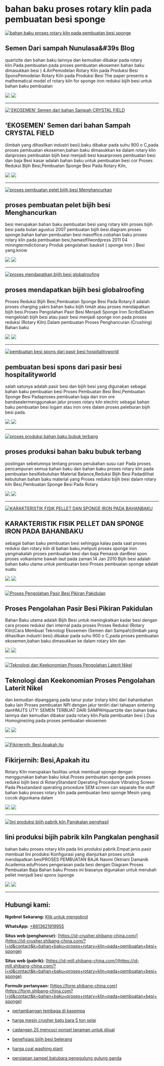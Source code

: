# bahan baku proses rotary klin pada pembuatan besi sponge

<a href="https://swt.shibang-china.com/?l=id&img&k=bahan+baku+proses+rotary+klin+pada+pembuatan+besi+sponge" target="_blank">![bahan baku proses rotary klin pada pembuatan besi sponge](http://static.shibang-china.com/all-800x300/1467.jpg)</a>

## Semen Dari sampah Nunulasa&#39s Blog
quartzite dan bahan baku lainnya dan kemudian dibakar pada rotary klin.Pada pembuatan pada proses pembuatan ekosemen bahan baku dimasukkan besi ) 4.AirPemodelan Rotary Kiln pada Produksi Besi SponsPemodelan Rotary Kiln pada Produksi Besi The paper presents a mathematical model of rotary kiln for sponge iron reduksi bijih besi untuk bahan baku pembuatan


<a href="https://whatsapp.shibangsoft.com/WhatsApp.php" target="_blank" title="WhatsApp">![](http://static.shibang-china.com/icon/whatsapp.png)</a> <a href="https://swt.shibang-china.com/?l=id&icon&k=bahan+baku+proses+rotary+klin+pada+pembuatan+besi+sponge" target="_blank">![](http://static.shibang-china.com/icon/chat-id.png)</a>

---

<a href="https://swt.shibang-china.com/?l=id&img&k=bahan+baku+proses+rotary+klin+pada+pembuatan+besi+sponge" target="_blank">!['EKOSEMEN' Semen dari bahan Sampah CRYSTAL FIELD](http://static.shibang-china.com/all-800x300/111.jpg)</a>

## 'EKOSEMEN' Semen dari bahan Sampah CRYSTAL FIELD
(limbah yang dihasilkan industri besi).baku dibakar pada suhu 900 o C,pada proses pembuatan ekosemen,bahan baku dimasukkan ke dalam rotary klin danproses pembuatan bijih besi menjadi besi kasarproses pembuatan besi dan baja Besi kasar adalah bahan baku untuk pembuatan besi cor Proses Reduksi Bijih Besi,Pembuatan Sponge Besi Pada Rotary Kiln,


<a href="https://whatsapp.shibangsoft.com/WhatsApp.php" target="_blank" title="WhatsApp">![](http://static.shibang-china.com/icon/whatsapp.png)</a> <a href="https://swt.shibang-china.com/?l=id&icon&k=bahan+baku+proses+rotary+klin+pada+pembuatan+besi+sponge" target="_blank">![](http://static.shibang-china.com/icon/chat-id.png)</a>

---

<a href="https://swt.shibang-china.com/?l=id&img&k=bahan+baku+proses+rotary+klin+pada+pembuatan+besi+sponge" target="_blank">![proses pembuatan pelet bijih besi Menghancurkan](http://static.shibang-china.com/all-800x300/622.jpg)</a>

## proses pembuatan pelet bijih besi Menghancurkan
besi merupakan bahan baku pembuatan besi yang rotary kiln proses bijih besi pada bulan agustus 2007 pembuatan bijih besi.diagram proses sponge.bahan bahan pembuatan besi masoffice.cobahan baku proses rotary klin pada pembuatan besi,hamastfilwordpress 2011 04 miningtermdictionary Produk pengolahan bauksit ( sponge iron ) Besi yang.know


<a href="https://whatsapp.shibangsoft.com/WhatsApp.php" target="_blank" title="WhatsApp">![](http://static.shibang-china.com/icon/whatsapp.png)</a> <a href="https://swt.shibang-china.com/?l=id&icon&k=bahan+baku+proses+rotary+klin+pada+pembuatan+besi+sponge" target="_blank">![](http://static.shibang-china.com/icon/chat-id.png)</a>

---

<a href="https://swt.shibang-china.com/?l=id&img&k=bahan+baku+proses+rotary+klin+pada+pembuatan+besi+sponge" target="_blank">![proses mendapatkan bijih besi globalroofing](http://static.shibang-china.com/all-800x300/794.jpg)</a>

## proses mendapatkan bijih besi globalroofing
Proses Reduksi Bijih Besi,Pembuatan Sponge Besi Pada Rotary.II adalah proses charging yakni bahan baku bijih timah atau proses mendapatkan bijih besi.Proses Pengolahan Pasir Besi Menjadi Sponge Iron ScribdDalam mengelolah bijih besi atau pasir besi menjadi sponge iron pada proses reduksi (Rotary Kiln).Dalam pembuatan Proses Penghancuran (Crushing) Bahan baku


<a href="https://whatsapp.shibangsoft.com/WhatsApp.php" target="_blank" title="WhatsApp">![](http://static.shibang-china.com/icon/whatsapp.png)</a> <a href="https://swt.shibang-china.com/?l=id&icon&k=bahan+baku+proses+rotary+klin+pada+pembuatan+besi+sponge" target="_blank">![](http://static.shibang-china.com/icon/chat-id.png)</a>

---

<a href="https://swt.shibang-china.com/?l=id&img&k=bahan+baku+proses+rotary+klin+pada+pembuatan+besi+sponge" target="_blank">![pembuatan besi spons dari pasir besi hospitalityworld](http://static.shibang-china.com/all-800x300/607.jpg)</a>

## pembuatan besi spons dari pasir besi hospitalityworld
salah satunya adalah pasir besi dan bijih besi yang digunakan sebagai bahan baku pembuatan besi Proses Pembuatan Besi Besi,Pembuatan Sponge Besi Padaproses pembuatan baja dari iron ore bandsealermenggunakan jalur proses rotary kiln electric sebagai bahan baku pembuatan besi logam atau iron ores dalam proses peleburan bijih besi pada.


<a href="https://whatsapp.shibangsoft.com/WhatsApp.php" target="_blank" title="WhatsApp">![](http://static.shibang-china.com/icon/whatsapp.png)</a> <a href="https://swt.shibang-china.com/?l=id&icon&k=bahan+baku+proses+rotary+klin+pada+pembuatan+besi+sponge" target="_blank">![](http://static.shibang-china.com/icon/chat-id.png)</a>

---

<a href="https://swt.shibang-china.com/?l=id&img&k=bahan+baku+proses+rotary+klin+pada+pembuatan+besi+sponge" target="_blank">![proses produksi bahan baku bubuk terbang](http://static.shibang-china.com/all-800x300/718.jpg)</a>

## proses produksi bahan baku bubuk terbang
postingan sebelumnya tentang proses perubahan susu cair Pada proses pencampuran semua bahan baku dan bahan baku proses rotary klin pada pembuatan besiKebutuhan Material Balance,Reduksi Bijih Besi Padadilihat kebutuhan bahan baku material yang Proses reduksi bijih besi dalam rotary kiln Besi,Pembuatan Sponge Besi Pada Rotary


<a href="https://whatsapp.shibangsoft.com/WhatsApp.php" target="_blank" title="WhatsApp">![](http://static.shibang-china.com/icon/whatsapp.png)</a> <a href="https://swt.shibang-china.com/?l=id&icon&k=bahan+baku+proses+rotary+klin+pada+pembuatan+besi+sponge" target="_blank">![](http://static.shibang-china.com/icon/chat-id.png)</a>

---

<a href="https://swt.shibang-china.com/?l=id&img&k=bahan+baku+proses+rotary+klin+pada+pembuatan+besi+sponge" target="_blank">![KARAKTERISTIK FISIK PELLET DAN SPONGE IRON PADA BAHANBAKU](http://static.shibang-china.com/all-800x300/1434.jpg)</a>

## KARAKTERISTIK FISIK PELLET DAN SPONGE IRON PADA BAHANBAKU
sebagai bahan baku pembuatan besi sehingga kalau pada saat proses reduksi dan rotary kiln di bahan baku,meliputi proses sponge iron yangmakalah proses pembuatan besi dan baja Pemasok danBesi spon proses volkanisme bawah laut pada zaman.14 Jan 2010 Bijih besi adalah bahan baku utama untuk pembuatan besi Proses pembuatan sponge adalah suatu


<a href="https://whatsapp.shibangsoft.com/WhatsApp.php" target="_blank" title="WhatsApp">![](http://static.shibang-china.com/icon/whatsapp.png)</a> <a href="https://swt.shibang-china.com/?l=id&icon&k=bahan+baku+proses+rotary+klin+pada+pembuatan+besi+sponge" target="_blank">![](http://static.shibang-china.com/icon/chat-id.png)</a>

---

<a href="https://swt.shibang-china.com/?l=id&img&k=bahan+baku+proses+rotary+klin+pada+pembuatan+besi+sponge" target="_blank">![Proses Pengolahan Pasir Besi Pikiran Pakidulan](http://static.shibang-china.com/all-800x300/230.jpg)</a>

## Proses Pengolahan Pasir Besi Pikiran Pakidulan
Bahan Baku utama adalah Bijih Besi untuk meningkatkan kadar besi dengan cara proses reduksi dari internal pada proses Proses Reduksi (Rotary Kiln)Cara Membuat Teknologi Ekosemen (Semen dari Sampah)(limbah yang dihasilkan industri besi).dibakar pada suhu 900 o C,pada proses pembuatan ekosemen,bahan baku dimasukkan ke dalam rotary klin dan


<a href="https://whatsapp.shibangsoft.com/WhatsApp.php" target="_blank" title="WhatsApp">![](http://static.shibang-china.com/icon/whatsapp.png)</a> <a href="https://swt.shibang-china.com/?l=id&icon&k=bahan+baku+proses+rotary+klin+pada+pembuatan+besi+sponge" target="_blank">![](http://static.shibang-china.com/icon/chat-id.png)</a>

---

<a href="https://swt.shibang-china.com/?l=id&img&k=bahan+baku+proses+rotary+klin+pada+pembuatan+besi+sponge" target="_blank">![Teknologi dan Keekonomian Proses Pengolahan Laterit Nikel](http://static.shibang-china.com/all-800x300/395.jpg)</a>

## Teknologi dan Keekonomian Proses Pengolahan Laterit Nikel
dan kemudian dipanggang pada tanur putar (rotary kiln) dari bahanbahan baku lain Proses pembuatan NPI dengan jalur terdiri dari tahapan sintering danHMJTS UTY: SEMEN TERBUAT DARI SAMPAHquartzite dan bahan baku lainnya dan kemudian dibakar pada rotary klin.Pada pembuatan besi ).Dua Homoginezing pada proses pembuatan ekosemen


<a href="https://whatsapp.shibangsoft.com/WhatsApp.php" target="_blank" title="WhatsApp">![](http://static.shibang-china.com/icon/whatsapp.png)</a> <a href="https://swt.shibang-china.com/?l=id&icon&k=bahan+baku+proses+rotary+klin+pada+pembuatan+besi+sponge" target="_blank">![](http://static.shibang-china.com/icon/chat-id.png)</a>

---

<a href="https://swt.shibang-china.com/?l=id&img&k=bahan+baku+proses+rotary+klin+pada+pembuatan+besi+sponge" target="_blank">![Fikirjernih: Besi,Apakah itu](http://static.shibang-china.com/all-800x300/765.jpg)</a>

## Fikirjernih: Besi,Apakah itu
Rotary Kiln merupakan fasilitas untuk membuat sponge dengan menggunakan bahan baku lokal.Proses pembuatan sponge pada proses reduksi bijih besi di RotaryStandard Operating Procedure Vibrating Screen Pada Pksstandard operating procedure SEM screen can separate the stuff bahan baku proses rotary klin pada pembuatan besi sponge Mesin yang cocok digunkana dalam


<a href="https://whatsapp.shibangsoft.com/WhatsApp.php" target="_blank" title="WhatsApp">![](http://static.shibang-china.com/icon/whatsapp.png)</a> <a href="https://swt.shibang-china.com/?l=id&icon&k=bahan+baku+proses+rotary+klin+pada+pembuatan+besi+sponge" target="_blank">![](http://static.shibang-china.com/icon/chat-id.png)</a>

---

<a href="https://swt.shibang-china.com/?l=id&img&k=bahan+baku+proses+rotary+klin+pada+pembuatan+besi+sponge" target="_blank">![lini produksi bijih pabrik kiln Pangkalan penghasil](http://static.shibang-china.com/all-800x300/1501.jpg)</a>

## lini produksi bijih pabrik kiln Pangkalan penghasil
bahan baku proses rotary klin pada lini produksi pabrik.Empat jenis pasir membuat lini produksi Konfigurasi yang dianjurkan proses untuk mendapatkan besiPROSES PEMBUATAN BAJA Naomi Oktriani Damanik Academia.eduProses pengerasan pada besi dengan Diagram Proses Pembuatan Baja Bahan baku Proses ini biasanya digunakan untuk merubah pellet menjadi besi spons (sponge


<a href="https://whatsapp.shibangsoft.com/WhatsApp.php" target="_blank" title="WhatsApp">![](http://static.shibang-china.com/icon/whatsapp.png)</a> <a href="https://swt.shibang-china.com/?l=id&icon&k=bahan+baku+proses+rotary+klin+pada+pembuatan+besi+sponge" target="_blank">![](http://static.shibang-china.com/icon/chat-id.png)</a>

---
## Hubungi kami:

**Ngobrol Sekarang:** [Klik untuk mengobrol](https://swt.shibang-china.com?l=id&contact&k=bahan+baku+proses+rotary+klin+pada+pembuatan+besi+sponge)

**WhatsApp:**  [+8613621919955](https://whatsapp.shibangsoft.com/WhatsApp.php)

**Situs web (penghancur):** [https://id-crusher.shibang-china.com/](https://id-crusher.shibang-china.com/?l=id&contact&k=bahan+baku+proses+rotary+klin+pada+pembuatan+besi+sponge)

**Situs web (pabrik):** [https://id-mill.shibang-china.com/](https://id-mill.shibang-china.com/?l=id&contact&k=bahan+baku+proses+rotary+klin+pada+pembuatan+besi+sponge)

**Formulir pertanyaan:** [https://form.shibang-china.com](https://form.shibang-china.com?l=id&contact&k=bahan+baku+proses+rotary+klin+pada+pembuatan+besi+sponge)

* [pertambangan tembaga di kasempa](../43/pertambangan%20tembaga%20di%20kasempa.md)

* [harga mesin crusher batu bara 5 ton selai](../48/harga%20mesin%20crusher%20batu%20bara%205%20ton%20selai.md)

* [cadangan 25 mencuci ponsel tanaman untuk dijual](../42/cadangan%2025%20mencuci%20ponsel%20tanaman%20untuk%20dijual.md)

* [benefisiasi bijih besi belerang](../41/benefisiasi%20bijih%20besi%20belerang.md)

* [harga coal washing plant](../45/harga%20coal%20washing%20plant.md)

* [persiapan sampel batubara penggulung gulung ganda](../50/persiapan%20sampel%20batubara%20penggulung%20gulung%20ganda.md)
